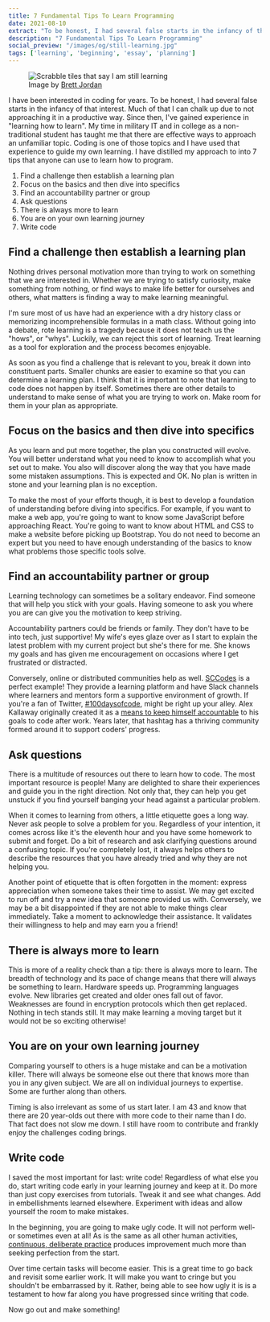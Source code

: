```yaml
---
title: 7 Fundamental Tips To Learn Programming
date: 2021-08-10
extract: "To be honest, I had several false starts in the infancy of that interest. Since then, I've gained experience in \"learning how to learn\". I have distilled my approach to into 7 tips that anyone can use to learn how to program."
description: "7 Fundamental Tips To Learn Programming"
social_preview: "/images/og/still-learning.jpg" 
tags: ['learning', 'beginning', 'essay', 'planning']
---
```


<figure>
  <img src="/images/og/still-learning.jpg" alt="Scrabble tiles that say I am still learning">
  <figcaption>Image by <a href="https://unsplash.com/@brett_jordan?utm_source=unsplash&utm_medium=referral&utm_content=creditCopyText">Brett Jordan</a></figcaption>
</figure>

I have been interested in coding for years. To be honest, I had several false starts in the infancy of that interest. Much of that I can chalk up due to not approaching it in a productive way. Since then, I've gained experience in "learning how to learn". My time in military IT and in college as a non-traditional student has taught me that there are effective ways to approach an unfamiliar topic. Coding is one of those topics and I have used that experience to guide my own learning. I have distilled my approach to into 7 tips that anyone can use to learn how to program.

1. Find a challenge then establish a learning plan
2. Focus on the basics and then dive into specifics
3. Find an accountability partner or group
4. Ask questions
5. There is always more to learn
6. You are on your own learning journey
7. Write code

## Find a challenge then establish a learning plan

Nothing drives personal motivation more than trying to work on something that we are interested in. Whether we are trying to satisfy curiosity, make something from nothing, or find ways to make life better for ourselves and others, what matters is finding a way to make learning meaningful.

I'm sure most of us have had an experience with a dry history class or memorizing incomprehensible formulas in a math class. Without going into a debate, rote learning is a tragedy because it does not teach us the "hows", or "whys". Luckily, we can reject this sort of learning. Treat learning as a tool for exploration and the process becomes enjoyable.

As soon as you find a challenge that is relevant to you, break it down into constituent parts. Smaller chunks are easier to examine so that you can determine a learning plan. I think that it is important to note that learning to code does not happen by itself. Sometimes there are other details to understand to make sense of what you are trying to work on. Make room for them in your plan as appropriate.

## Focus on the basics and then dive into specifics

As you learn and put more together, the plan you constructed will evolve. You will better understand what you need to know to accomplish what you set out to make. You also will discover along the way that you have made some mistaken assumptions. This is expected and OK. No plan is written in stone and your learning plan is no exception.

To make the most of your efforts though, it is best to develop a foundation of understanding before diving into specifics. For example, if you want to make a web app, you're going to want to know some JavaScript before approaching React. You're going to want to know about HTML and CSS to make a website before picking up Bootstrap. You do not need to become an expert but you need to have enough understanding of the basics to know what problems those specific tools solve.

## Find an accountability partner or group

Learning technology can sometimes be a solitary endeavor. Find someone that will help you stick with your goals. Having someone to ask you where you are can give you the motivation to keep striving.

Accountability partners could be friends or family. They don't have to be into tech, just supportive! My wife's eyes glaze over as I start to explain the latest problem with my current project but she's there for me. She knows my goals and has given me encouragement on occasions where I get frustrated or distracted.

Conversely, online or distributed communities help as well. [SCCodes](https://www.sccodes.org/) is a perfect example! They provide a learning platform and have Slack channels where learners and mentors form a supportive environment of growth. If you're a fan of Twitter, [#100daysofcode](https://twitter.com/hashtag/100daysofcode), might be right up your alley. Alex Kallaway originally created it as a [means to keep himself accountable](https://www.freecodecamp.org/news/the-crazy-history-of-the-100daysofcode-challenge-and-why-you-should-try-it-for-2018-6c89a76e298d/) to his goals to code after work. Years later, that hashtag has a thriving community formed around it to support coders' progress.

## Ask questions

There is a multitude of resources out there to learn how to code. The most important resource is people! Many are delighted to share their experiences and guide you in the right direction. Not only that, they can help you get unstuck if you find yourself banging your head against a particular problem.

When it comes to learning from others, a little etiquette goes a long way. Never ask people to solve a problem for you. Regardless of your intention, it comes across like it's the eleventh hour and you have some homework to submit and forget. Do a bit of research and ask clarifying questions around a confusing topic. If you're completely lost, it always helps others to describe the resources that you have already tried and why they are not helping you.

Another point of etiquette that is often forgotten in the moment: express appreciation when someone takes their time to assist. We may get excited to run off and try a new idea that someone provided us with. Conversely, we may be a bit disappointed if they are not able to make things clear immediately. Take a moment to acknowledge their assistance. It validates their willingness to help and may earn you a friend!

## There is always more to learn

This is more of a reality check than a tip: there is always more to learn. The breadth of technology and its pace of change means that there will always be something to learn. Hardware speeds up. Programming languages evolve. New libraries get created and older ones fall out of favor. Weaknesses are found in encryption protocols which then get replaced. Nothing in tech stands still. It may make learning a moving target but it would not be so exciting otherwise!

## You are on your own learning journey

Comparing yourself to others is a huge mistake and can be a motivation killer. There will always be someone else out there that knows more than you in any given subject. We are all on individual journeys to expertise. Some are further along than others.

Timing is also irrelevant as some of us start later. I am 43 and know that there are 20 year-olds out there with more code to their name than I do. That fact does not slow me down. I still have room to contribute and frankly enjoy the challenges coding brings.

## Write code

I saved the most important for last: write code! Regardless of what else you do, start writing code early in your learning journey and keep at it. Do more than just copy exercises from tutorials. Tweak it and see what changes. Add in embellishments learned elsewhere. Experiment with ideas and allow yourself the room to make mistakes.

In the beginning, you are going to make ugly code. It will not perform well- or sometimes even at all! As is the same as all other human activities, [continuous, deliberate practice](https://jamesclear.com/repetitions) produces improvement much more than seeking perfection from the start.

Over time certain tasks will become easier. This is a great time to go back and revisit some earlier work. It will make you want to cringe but you shouldn't be embarrassed by it. Rather, being able to see how ugly it is is a testament to how far along you have progressed since writing that code.

Now go out and make something!
